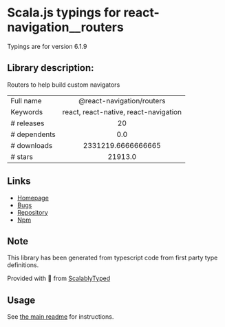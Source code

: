 
# Scala.js typings for react-navigation__routers

Typings are for version 6.1.9

## Library description:
Routers to help build custom navigators

|                    |                 |
| ------------------ | :-------------: |
| Full name          | @react-navigation/routers |
| Keywords           | react, react-native, react-navigation |
| # releases         | 20 |
| # dependents       | 0.0 |
| # downloads        | 2331219.6666666665 |
| # stars            | 21913.0 |

## Links
- [Homepage](https://reactnavigation.org/docs/custom-routers/)
- [Bugs](https://github.com/react-navigation/react-navigation/issues)
- [Repository](https://github.com/react-navigation/react-navigation)
- [Npm](https://www.npmjs.com/package/%40react-navigation%2Frouters)
    


## Note
This library has been generated from typescript code from first party type definitions.

Provided with :purple_heart: from [ScalablyTyped](https://github.com/oyvindberg/ScalablyTyped)

## Usage
See [the main readme](../../readme.md) for instructions.


